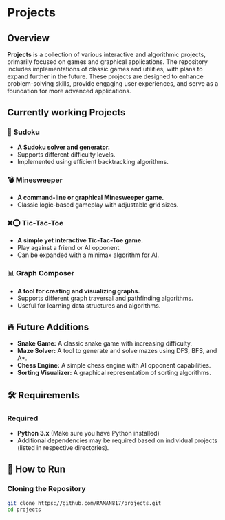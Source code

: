 # Projects

## Overview
**Projects** is a collection of various interactive and algorithmic projects, primarily focused on games and graphical applications. The repository includes implementations of classic games and utilities, with plans to expand further in the future. These projects are designed to enhance problem-solving skills, provide engaging user experiences, and serve as a foundation for more advanced applications.

## Currently  working Projects

### 🎯 Sudoku
- **A Sudoku solver and generator.**
- Supports different difficulty levels.
- Implemented using efficient backtracking algorithms.

### 💣 Minesweeper
- **A command-line or graphical Minesweeper game.**
- Classic logic-based gameplay with adjustable grid sizes.

### ❌⭕ Tic-Tac-Toe
- **A simple yet interactive Tic-Tac-Toe game.**
- Play against a friend or AI opponent.
- Can be expanded with a minimax algorithm for AI.

### 📊 Graph Composer
- **A tool for creating and visualizing graphs.**
- Supports different graph traversal and pathfinding algorithms.
- Useful for learning data structures and algorithms.

## 🔥 Future Additions
- **Snake Game:** A classic snake game with increasing difficulty.
- **Maze Solver:** A tool to generate and solve mazes using DFS, BFS, and A*.
- **Chess Engine:** A simple chess engine with AI opponent capabilities.
- **Sorting Visualizer:** A graphical representation of sorting algorithms.

## 🛠 Requirements

### Required
- **Python 3.x** (Make sure you have Python installed)
- Additional dependencies may be required based on individual projects (listed in respective directories).

## 🚀 How to Run

### Cloning the Repository
```sh
git clone https://github.com/RAMAN817/projects.git
cd projects
